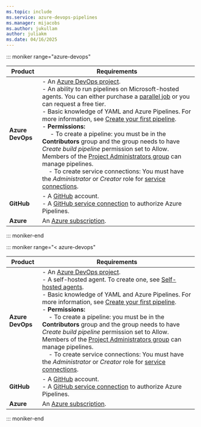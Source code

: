 ```yaml
---
ms.topic: include
ms.service: azure-devops-pipelines
ms.manager: mijacobs
ms.author: jukullam
author: juliakm
ms.date: 04/16/2025
---
```


::: moniker range="azure-devops"

| **Product** | **Requirements**   |
|---|---|
| **Azure DevOps** | - An [Azure DevOps project](../../../organizations/projects/create-project.md).<br>   - An ability to run pipelines on Microsoft-hosted agents. You can either purchase a [parallel job](../../licensing/concurrent-jobs.md) or you can request a free tier.  <br> - Basic knowledge of YAML and Azure Pipelines. For more information, see [Create your first pipeline](../../create-first-pipeline.md). <br> - **Permissions:**<br>      &nbsp;&nbsp;&nbsp;&nbsp; - To create a pipeline: you must be in the **Contributors** group and the group needs to have *Create build pipeline* permission set to Allow. Members of the [Project Administrators group](../../../organizations/security/permissions.md) can manage pipelines. <br> &nbsp;&nbsp;&nbsp;&nbsp;- To create service connections: You must have the *Administrator* or *Creator* role for [service connections](../../library/add-resource-protection.md).
| **GitHub** | - A [GitHub](https://github.com) account. <br>   - A [GitHub service connection](../../library/service-endpoints.md) to authorize Azure Pipelines.|
| **Azure** | An [Azure subscription](https://azure.microsoft.com/free/). |

::: moniker-end

::: moniker range="< azure-devops"

| **Product** | **Requirements**   |
|---|---|
| **Azure DevOps** | - An [Azure DevOps project](../../../organizations/projects/create-project.md).<br>   - A self-hosted agent. To create one, see [Self-hosted agents](../../agents/agents.md#self-hosted-agents).  <br> - Basic knowledge of YAML and Azure Pipelines. For more information, see [Create your first pipeline](../../create-first-pipeline.md). <br> - **Permissions:**<br>      &nbsp;&nbsp;&nbsp;&nbsp;- To create a pipeline: you must be in the **Contributors** group and the group needs to have *Create build pipeline* permission set to Allow. Members of the [Project Administrators group](../../../organizations/security/permissions.md) can manage pipelines. <br> &nbsp;&nbsp;&nbsp;&nbsp;- To create service connections: You must have the *Administrator* or *Creator* role for [service connections](../../library/add-resource-protection.md).
| **GitHub** | - A [GitHub](https://github.com) account. <br>   - A [GitHub service connection](../../library/service-endpoints.md) to authorize Azure Pipelines.|
| **Azure** | An [Azure subscription](https://azure.microsoft.com/free/). |

::: moniker-end